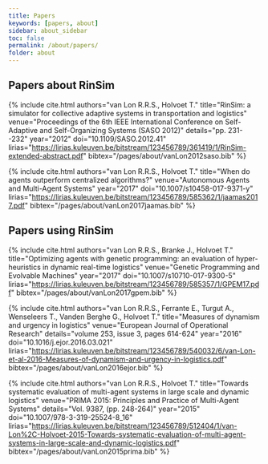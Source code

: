 ```yaml
---
title: Papers
keywords: [papers, about]
sidebar: about_sidebar
toc: false
permalink: /about/papers/
folder: about
---
```


## Papers about RinSim

{% include cite.html authors="van Lon R.R.S., Holvoet T." title="RinSim: a simulator for collective adaptive systems in transportation and logistics" venue="Proceedings of the 6th IEEE International Conference on Self-Adaptive and Self-Organizing Systems (SASO 2012)" details="pp. 231--232" year="2012" doi="10.1109/SASO.2012.41" lirias="https://lirias.kuleuven.be/bitstream/123456789/361419/1/RinSim-extended-abstract.pdf" bibtex="/pages/about/vanLon2012saso.bib" %}

{% include cite.html authors="van Lon R.R.S., Holvoet T." title="When do agents outperform centralized algorithms?" venue="Autonomous Agents and Multi-Agent Systems" year="2017" doi="10.1007/s10458-017-9371-y" lirias="https://lirias.kuleuven.be/bitstream/123456789/585362/1/jaamas2017.pdf" bibtex="/pages/about/vanLon2017jaamas.bib" %}

## Papers using RinSim

{% include cite.html authors="van Lon R.R.S., Branke J., Holvoet T." title="Optimizing agents with genetic programming: an evaluation of hyper-heuristics in dynamic real-time logistics" venue="Genetic Programming and Evolvable Machines" year="2017" doi="10.1007/s10710-017-9300-5" lirias="https://lirias.kuleuven.be/bitstream/123456789/585357/1/GPEM17.pdf" bibtex="/pages/about/vanLon2017gpem.bib" %}

{% include cite.html authors="van Lon R.R.S., Ferrante E., Turgut A., Wenseleers T., Vanden Berghe G., Holvoet T." title="Measures of dynamism and urgency in logistics" venue="European Journal of Operational Research" details="volume 253, issue 3, pages 614-624" year="2016" doi="10.1016/j.ejor.2016.03.021" lirias="https://lirias.kuleuven.be/bitstream/123456789/540032/6/van-Lon-et-al-2016-Measures-of-dynamism-and-urgency-in-logistics.pdf" bibtex="/pages/about/vanLon2016ejor.bib" %}

{% include cite.html authors="van Lon R.R.S., Holvoet T." title="Towards systematic evaluation of multi-agent systems in large scale and dynamic logistics" venue="PRIMA 2015: Principles and Practice of Multi-Agent Systems" details="Vol. 9387, (pp. 248-264)" year="2015" doi="10.1007/978-3-319-25524-8_16" lirias="https://lirias.kuleuven.be/bitstream/123456789/512404/1/van-Lon%2C-Holvoet-2015-Towards-systematic-evaluation-of-multi-agent-systems-in-large-scale-and-dynamic-logistics.pdf" bibtex="/pages/about/vanLon2015prima.bib" %}



